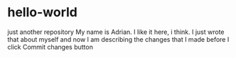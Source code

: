 # hello-world
just another repository
My name is Adrian. I like it here, i think.
I just wrote that about myself and now I am describing the changes that I made before I click Commit changes button
